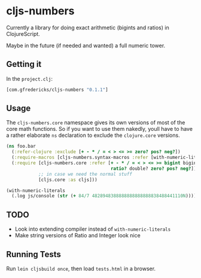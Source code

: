 # cljs-numbers

Currently a library for doing exact arithmetic (bigints and ratios) in ClojureScript.

Maybe in the future (if needed and wanted) a full numeric tower.

## Getting it

In the `project.clj`:

``` clojure
[com.gfredericks/cljs-numbers "0.1.1"]
```

## Usage

The `cljs-numbers.core` namespace gives its own versions of most of the
core math functions. So if you want to use them nakedly, youll have to
have a rather elaborate `ns` declaration to exclude the `clojure.core`
versions.

``` clojure
(ns foo.bar
  (:refer-clojure :exclude [+ - * / = < > <= >= zero? pos? neg?])
  (:require-macros [cljs-numbers.syntax-macros :refer [with-numeric-literals]])
  (:require [cljs-numbers.core :refer [+ - * / = < > <= >= bigint bigint?
                                       ratio? double? zero? pos? neg?]]
            ;; in case we need the normal stuff
            [cljs.core :as cljs]))

(with-numeric-literals
  (.log js/console (str (+ 84/7 4828948388888888888888838488441110N))))
```

## TODO

- Look into extending compiler instead of `with-numeric-literals`
- Make string versions of Ratio and Integer look nice

## Running Tests

Run `lein cljsbuild once`, then load `tests.html` in a browser.
